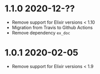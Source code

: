 # 1.1.0 2020-12-??

- Remove support for Elixir versions &lt; 1.10
- Migration from Travis to Github Actions
- Remove dependency `ex_doc` 

# 1.0.1 2020-02-05

- Remove support for Elixir versions &lt; 1.9

